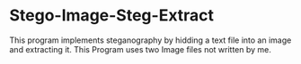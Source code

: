 # Stego-Image-Steg-Extract
This program implements steganography by hidding a text file into an image and extracting it. This Program uses two Image files not written by me.
